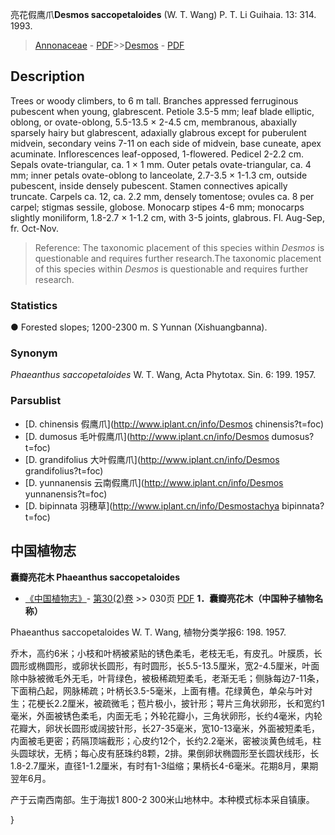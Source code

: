亮花假鹰爪**Desmos saccopetaloides** (W. T. Wang) P. T. Li Guihaia. 13: 314. 1993.

> [Annonaceae](http://www.iplant.cn/info/Annonaceae?t=foc) - [PDF](http://www.iplant.cn/foc/pdf/Annonaceae.pdf)>>[Desmos](http://www.iplant.cn/info/Desmos?t=foc) - [PDF](http://www.iplant.cn/foc/pdf/Desmos.pdf)

## Description

Trees or woody climbers, to 6 m tall. Branches appressed ferruginous pubescent when young, glabrescent. Petiole 3.5-5 mm; leaf blade elliptic, oblong, or ovate-oblong, 5.5-13.5 × 2-4.5 cm, membranous, abaxially sparsely hairy but glabrescent, adaxially glabrous except for puberulent midvein, secondary veins 7-11 on each side of midvein, base cuneate, apex acuminate. Inflorescences leaf-opposed, 1-flowered. Pedicel 2-2.2 cm. Sepals ovate-triangular, ca. 1 × 1 mm. Outer petals ovate-triangular, ca. 4 mm; inner petals ovate-oblong to lanceolate, 2.7-3.5 × 1-1.3 cm, outside pubescent, inside densely pubescent. Stamen connectives apically truncate. Carpels ca. 12, ca. 2.2 mm, densely tomentose; ovules ca. 8 per carpel; stigmas sessile, globose. Monocarp stipes 4-6 mm; monocarps slightly moniliform, 1.8-2.7 × 1-1.2 cm, with 3-5 joints, glabrous. Fl. Aug-Sep, fr. Oct-Nov.


> Reference: 
> The taxonomic placement of this species within *Desmos* is questionable and requires further research.The taxonomic placement of this species within *Desmos* is questionable and requires further research.

### Statistics
● Forested slopes; 1200-2300 m. S Yunnan (Xishuangbanna).

### Synonym
*Phaeanthus saccopetaloides* W. T. Wang, Acta Phytotax. Sin. 6: 199. 1957.



### Parsublist

* [D.  chinensis  假鹰爪](http://www.iplant.cn/info/Desmos chinensis?t=foc)
* [D.  dumosus  毛叶假鹰爪](http://www.iplant.cn/info/Desmos dumosus?t=foc)
* [D.  grandifolius  大叶假鹰爪](http://www.iplant.cn/info/Desmos grandifolius?t=foc)
* [D.  yunnanensis  云南假鹰爪](http://www.iplant.cn/info/Desmos yunnanensis?t=foc)
* [D.  bipinnata  羽穗草](http://www.iplant.cn/info/Desmostachya bipinnata?t=foc)

## 中国植物志



**囊瓣亮花木 Phaeanthus saccopetaloides**

* [《中国植物志》](http://www.iplant.cn/frps)- [第30(2)卷](http://www.iplant.cn/frps/vol/30(2)) >> 030页 [PDF](http://www.iplant.cn/frps/pdf/30(2)/030.pdf)
**1．囊瓣亮花木（中国种子植物名称）**

Phaeanthus saccopetaloides W. T. Wang, 植物分类学报6: 198. 1957.

乔木，高约6米；小枝和叶柄被紧贴的锈色柔毛，老枝无毛，有皮孔。叶膜质，长圆形或椭圆形，或卵状长圆形，有时圆形，长5.5-13.5厘米，宽2-4.5厘米，叶面除中脉被微毛外无毛，叶背绿色，被极稀疏短柔毛，老渐无毛；侧脉每边7-11条，下面稍凸起，网脉稀疏；叶柄长3.5-5毫米，上面有槽。花绿黄色，单朵与叶对生；花梗长2.2厘米，被疏微毛；苞片极小，披针形；萼片三角状卵形，长和宽约1毫米，外面被锈色柔毛，内面无毛；外轮花瓣小，三角状卵形，长约4毫米，内轮花瓣大，卵状长圆形或阔披针形，长27-35毫米，宽10-13毫米，外面被短柔毛，内面被毛更密；药隔顶端截形；心皮约12个，长约2.2毫米，密被淡黄色绒毛，柱头圆球状，无柄；每心皮有胚珠约8颗，2排。果倒卵状椭圆形至长圆状线形，长1.8-2.7厘米，直径1-1.2厘米，有时有1-3缢缩；果柄长4-6毫米。花期8月，果期翌年6月。

产于云南西南部。生于海拔1 800-2 300米山地林中。本种模式标本采自镇康。



}